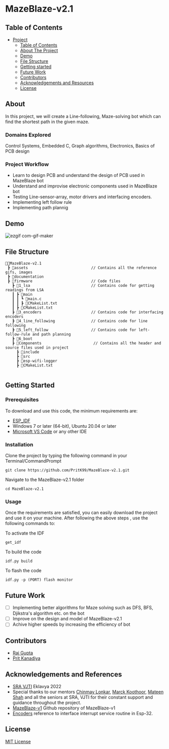 # MazeBlaze-v2.1

## Table of Contents

- [Project](#MazeBlaze-v2)
  - [Table of Contents](#table-of-contents)
  - [About The Project](#about-the-project)
  - [Demo](#demo)
  - [File Structure](#file-structure)
  - [Getting started](#Getting-Started)
  - [Future Work](#future-work)
  - [Contributors](#contributors)
  - [Acknowledgements and Resources](#acknowledgements-and-references)
  - [License](#license)
  
## About

In this project, we will create a Line-following, Maze-solving bot which can find the shortest path in the given maze.

  ### Domains Explored
Control Systems, Embedded C, Graph algorithms, Electronics, Basics of PCB design

  ### Project Workflow 
- Learn to design PCB and understand the design of PCB used in MazeBlaze bot
- Understand and improvise electronic components used in MazeBlaze bot
- Testing Line-sensor-array, motor drivers and interfacing encoders.
- Implementing left follow rule 
- Implementing path plannig

## Demo

![ezgif com-gif-maker](https://user-images.githubusercontent.com/103832825/208280190-4e15a275-d6ff-4abc-b3d7-ef7825c5c433.gif)


## File Structure
```
👨‍💻MazeBlaze-v2.1
 ┣ 📂assets                            // Contains all the reference gifs, images
 ┣ 📂documentation
 ┣ 📂firmware                          // Code files 
   ┣ 📂1_lsa                           // Contains code for getting readings from LSA 
   ┃ ┣ 📂main                         
   ┃ ┃ ┗ 📄main.c 
   ┃ ┃ ┣ 📄CMakeList.txt
   ┃ ┣ 📄CMakeList.txt
   ┣ 📂3_encoders                      // Contains code for interfacing encoders 
   ┣ 📂4_line_following                // Contains code for line following
   ┣ 📂5_left_follow                   // Contains code for left-follow-rule and path planning
   ┣ 📂6_boot 
   ┣ 📂Components                       // Contains all the header and source files used in project
     ┣ 📂include                       
     ┣ 📂src 
     ┣ 📂esp-wifi-logger
     ┣ 📄CMakeList.txt
     
``` 
## Getting Started

### Prerequisites
To download and use this code, the minimum requirements are:

* [ESP_IDF](https://github.com/espressif/esp-idf)
* Windows 7 or later (64-bit), Ubuntu 20.04 or later
* [Microsoft VS Code](https://code.visualstudio.com/download) or any other IDE 

### Installation

Clone the project by typing the following command in your Terminal/CommandPrompt

```
git clone https://github.com/PritK99/MazeBlaze-v2.1.git 
```
Navigate to the MazeBlaze-v2.1 folder

```
cd MazeBlaze-v2.1
```

### Usage

Once the requirements are satisfied, you can easily download the project and use it on your machine.
After following the above steps , use the following commands to:

To activate the IDF

```
get_idf
```

To build the code 

```
idf.py build
```

To flash the code

```
idf.py -p (PORT) flash monitor
```
## Future Work

- [ ] Implementing better algorithms for Maze solving such as DFS, BFS, Djikstra's algorithm etc. on the bot
- [ ] Improve on the design and model of MazeBlaze-v2.1
- [ ] Achive higher speeds by increasing the efficiency of bot

## Contributors

* [Raj Gupta](https://github.com/RajGupta17)
* [Prit Kanadiya](https://github.com/PritK99)

## Acknowledgements and References
* [SRA VJTI](https://sravjti.in/) Eklavya 2022  
* Special thanks to our mentors [Chinmay Lonkar](https://github.com/ChinmayLonkar), [Marck Koothoor](https://github.com/marck3131), [Mateen Shah](https://github.com/Jamm02) and all the seniors at SRA, VJTI for their constant support and guidance throughout the project.
* [MazeBlaze-v1](https://github.com/ChinmayLonkar/MAZEBLAZE.git) Github repository of MazeBlaze-v1
* [Encoders](https://github.com/DavidAntliff/esp32-rotary-encoder-example.git) reference to interface interrupt service routine in Esp-32.
 
## License
[MIT License](https://opensource.org/licenses/MIT)


